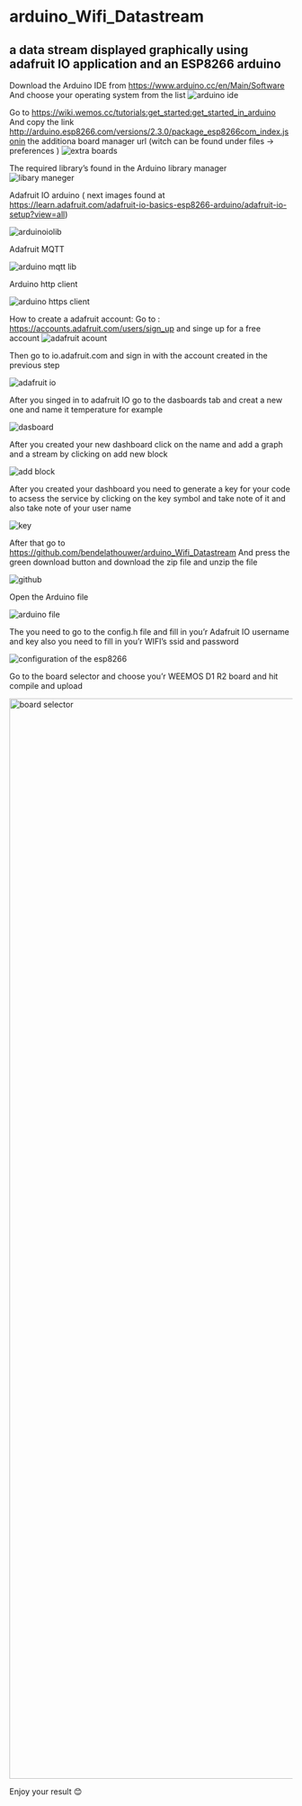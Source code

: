 # arduino_Wifi_Datastream
a data stream displayed graphically using adafruit IO application and an ESP8266 arduino
-------------------------------------------------------------------------------------------------

Download the Arduino IDE from https://www.arduino.cc/en/Main/Software
And choose your operating system from the list 
![arduino ide](https://user-images.githubusercontent.com/6255058/33036129-da2a0340-ce2d-11e7-821b-460d44698b00.JPG)

Go to https://wiki.wemos.cc/tutorials:get_started:get_started_in_arduino 
And copy the link http://arduino.esp8266.com/versions/2.3.0/package_esp8266com_index.jsonin the additiona board manager url (witch can be found under files -> preferences ) 
![extra boards](https://user-images.githubusercontent.com/6255058/33036195-fbb5a370-ce2d-11e7-8245-cf6a82dbdfae.JPG)

The required library’s found in the Arduino library manager
![libary maneger](https://user-images.githubusercontent.com/6255058/33036263-26019ae4-ce2e-11e7-89f3-74459195792e.png)


Adafruit  IO arduino ( next images found at https://learn.adafruit.com/adafruit-io-basics-esp8266-arduino/adafruit-io-setup?view=all)

![arduinoiolib](https://user-images.githubusercontent.com/6255058/33036295-3b020d3e-ce2e-11e7-995f-50f1d9771ef1.JPG)

Adafruit MQTT


![arduino mqtt lib](https://user-images.githubusercontent.com/6255058/33036341-5b642878-ce2e-11e7-8d83-9bcadc17bc12.JPG)


Arduino http client


![arduino https client](https://user-images.githubusercontent.com/6255058/33036393-84768788-ce2e-11e7-8126-d26b68d9651c.JPG)


How to create a adafruit account:
Go to : https://accounts.adafruit.com/users/sign_up and singe up for a free account 
![adafruit acount](https://user-images.githubusercontent.com/6255058/33036481-cb9df93e-ce2e-11e7-948d-1d0dab44ff63.JPG)



Then go to io.adafruit.com and sign in with the account created in the previous step 

![adafruit io](https://user-images.githubusercontent.com/6255058/33036545-0e4f4f12-ce2f-11e7-9ce5-2d9c9ac3e0ca.JPG)

After you singed in to adafruit IO  go to the dasboards tab and creat a new one and name it temperature for example 

![dasboard](https://user-images.githubusercontent.com/6255058/33036597-2f54419a-ce2f-11e7-9960-5eed50c2ac71.JPG)

After you created your new dashboard click on the name and add a graph and a stream by clicking on add  new block 

![add block](https://user-images.githubusercontent.com/6255058/33036651-58ee108a-ce2f-11e7-9177-2c3a3f9c7b25.JPG)

After you created your dashboard you need to generate a key for your code to acsess the service  by clicking on the key symbol and take note of it  and also take note of your user name 

![key](https://user-images.githubusercontent.com/6255058/33036669-692cba46-ce2f-11e7-96d8-3032d23390f9.JPG)


After that go to https://github.com/bendelathouwer/arduino_Wifi_Datastream
And  press the green download button and download the zip file and unzip the file 

![github](https://user-images.githubusercontent.com/6255058/33036706-87660148-ce2f-11e7-8924-eb6e00c29a81.JPG)

Open the Arduino file 

![arduino file](https://user-images.githubusercontent.com/6255058/33036719-943cd072-ce2f-11e7-90c7-40b5f0951b8e.JPG)


The you need to go to the config.h file and fill in you’r Adafruit IO username and  key also you need to fill in you’r WIFI’s ssid and password 

![configuration of the esp8266](https://user-images.githubusercontent.com/6255058/33036750-a9f99256-ce2f-11e7-9ff2-6778fa0a6c42.JPG)


Go to the board selector and choose you’r WEEMOS D1 R2 board and hit compile and upload 

<img width="1920" alt="board selector" src="https://user-images.githubusercontent.com/6255058/33036879-1126412c-ce30-11e7-95ee-bf76f84fbfd1.png">

Enjoy your result 😊 




